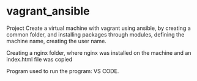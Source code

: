 # vagrant_ansible

Project Create a virtual machine with vagrant using ansible, by creating a common folder,
and installing packages through modules, defining the machine name, creating the user name.

Creating a nginx folder, where nginx was installed on the machine and an index.html file was copied


Program used to run the program: VS CODE.
